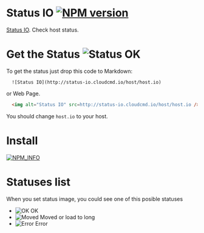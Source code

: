 Status IO [![NPM version][NPMIMGURL]][NPMURL]
===============
[NPMIMGURL]:                https://badge.fury.io/js/status-ok.png
[NPM_INFO_IMG]:             https://nodei.co/npm/status-ok.png?downloads=true&&stars
[NPMURL]:                   https://npmjs.org/package/status-ok "npm"

[Status IO](http://coderaiser.github.io/status-io "Status IO"). Check host status.

Get the Status ![Status OK](http://status-io.cloudcmd.io/host/status-io.cloudcmd.io/ "Status")
===============
To get the status just drop this code to Markdown:

```
  ![Status IO](http://status-io.cloudcmd.io/host/host.io)
```

or Web Page.

```html
  <img alt="Status IO" src=http://status-io.cloudcmd.io/host/host.io />
```

You should change ```host.io``` to your host.

Install
===============
[![NPM_INFO][NPM_INFO_IMG]][NPMURL]

Statuses list
===============
When you set status image, you could see one of this posible statuses

- ![OK](http://status-io.cloudcmd.io/img/ok.png "OK") OK
- ![Moved](http://status-io.cloudcmd.io/img/moved.png "Moved") Moved or load to long
- ![Error](http://status-io.cloudcmd.io/img/error.png "Error") Error
